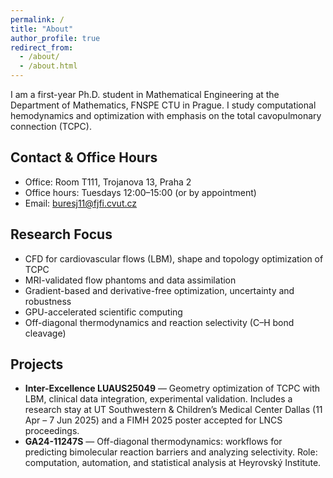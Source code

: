 ```yaml
---
permalink: /
title: "About"
author_profile: true
redirect_from:
  - /about/
  - /about.html
---
```


<div class="page-justify">

I am a first-year Ph.D. student in Mathematical Engineering at the Department of Mathematics, FNSPE CTU in Prague. I study computational hemodynamics and optimization with emphasis on the total cavopulmonary connection (TCPC). <!-- :contentReference[oaicite:0]{index=0} -->

## Contact & Office Hours
- Office: Room T111, Trojanova 13, Praha 2
- Office hours: Tuesdays 12:00–15:00 (or by appointment)
- Email: buresj11@fjfi.cvut.cz

## Research Focus
- CFD for cardiovascular flows (LBM), shape and topology optimization of TCPC
- MRI-validated flow phantoms and data assimilation
- Gradient-based and derivative-free optimization, uncertainty and robustness
- GPU-accelerated scientific computing
- Off-diagonal thermodynamics and reaction selectivity (C–H bond cleavage) <!-- :contentReference[oaicite:2]{index=2} -->

## Projects
- **Inter-Excellence LUAUS25049** — Geometry optimization of TCPC with LBM, clinical data integration, experimental validation. Includes a research stay at UT Southwestern & Children’s Medical Center Dallas (11 Apr – 7 Jun 2025) and a FIMH 2025 poster accepted for LNCS proceedings. <!-- :contentReference[oaicite:3]{index=3} -->
- **GA24-11247S** — Off-diagonal thermodynamics: workflows for predicting bimolecular reaction barriers and analyzing selectivity. Role: computation, automation, and statistical analysis at Heyrovský Institute.

</div>
